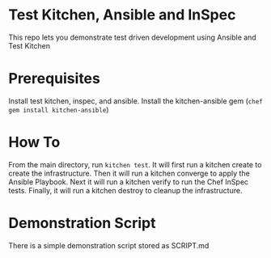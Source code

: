 # Test Kitchen, Ansible and InSpec
This repo lets you demonstrate test driven development using Ansible and Test Kitchen

# Prerequisites
Install test kitchen, inspec, and ansible. Install the kitchen-ansible gem (`chef gem install kitchen-ansible`)

# How To
From the main directory, run `kitchen test`. It will first run a kitchen create to create the infrastructure. Then it will run a kitchen converge to apply the Ansible Playbook. Next it will run a kitchen verify to run the Chef InSpec tests. Finally, it will run a kitchen destroy to cleanup the infrastructure.

# Demonstration Script
There is a simple demonstration script stored as SCRIPT.md